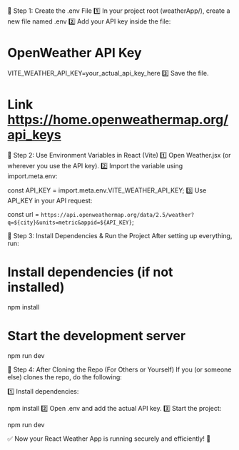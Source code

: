 🔸 Step 1: Create the .env File
1️⃣ In your project root (weatherApp/), create a new file named .env
2️⃣ Add your API key inside the file:

# OpenWeather API Key
VITE_WEATHER_API_KEY=your_actual_api_key_here
3️⃣ Save the file.

# Link https://home.openweathermap.org/api_keys

🔸 Step 2: Use Environment Variables in React (Vite)
1️⃣ Open Weather.jsx (or wherever you use the API key).
2️⃣ Import the variable using import.meta.env:


const API_KEY = import.meta.env.VITE_WEATHER_API_KEY;
3️⃣ Use API_KEY in your API request:

const url = `https://api.openweathermap.org/data/2.5/weather?q=${city}&units=metric&appid=${API_KEY}`;

🔸 Step 3: Install Dependencies & Run the Project
After setting up everything, run:

# Install dependencies (if not installed)
npm install  

# Start the development server
npm run dev

🔸 Step 4: After Cloning the Repo (For Others or Yourself)
If you (or someone else) clones the repo, do the following:

1️⃣ Install dependencies:

npm install
2️⃣ Open .env and add the actual API key.
3️⃣ Start the project:

npm run dev

✅ Now your React Weather App is running securely and efficiently! 🚀
